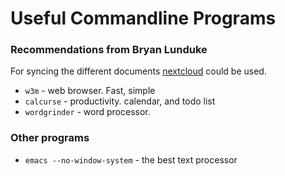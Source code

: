 Useful Commandline Programs
===========================


### Recommendations from Bryan Lunduke

For syncing the different documents [nextcloud][1] could be used.

* `w3m`         -  web browser. Fast, simple
* `calcurse`    -  productivity. calendar, and todo list
* `wordgrinder` -  word processor. 

### Other programs

* `emacs --no-window-system`   -  the best text processor



[1]: https://nextcloud.com/
